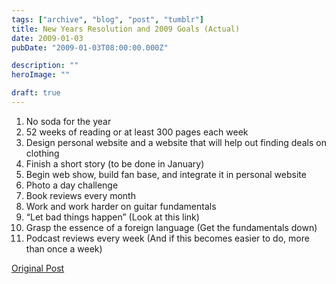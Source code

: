 ```yaml
---
tags: ["archive", "blog", "post", "tumblr"]
title: New Years Resolution and 2009 Goals (Actual)
date: 2009-01-03
pubDate: "2009-01-03T08:00:00.000Z"

description: ""
heroImage: ""

draft: true
---
```


1. No soda for the year
2. 52 weeks of reading or at least 300 pages each week
3. Design personal website and a website that will help out finding deals on clothing
4. Finish a short story (to be done in January)
5. Begin web show, build fan base, and integrate it in personal website
6. Photo a day challenge
7. Book reviews every month
8. Work and work harder on guitar fundamentals
9. “Let bad things happen” (Look at this link)
10. Grasp the essence of a foreign language (Get the fundamentals down)
11. Podcast reviews every week (And if this becomes easier to do, more than once a week)

[Original Post](https://jermspeaks.com/post/68228651/new-years-resolution-and-2009-goals-actual)

